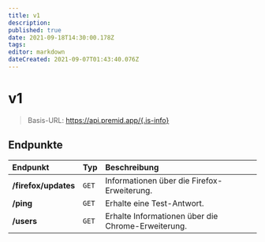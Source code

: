 ```yaml
---
title: v1
description: 
published: true
date: 2021-09-18T14:30:00.178Z
tags: 
editor: markdown
dateCreated: 2021-09-07T01:43:40.076Z
---
```


# v1

> Basis-URL: https://api.premid.app/{.is-info}


## Endpunkte

<table>
  <thead>
    <tr>
      <th style="text-align:left">Endpunkt</th>
      <th style="text-align:left">Typ</th>
      <th style="text-align:left">Beschreibung</th>
    </tr>
  </thead>
  <tbody>
    <tr>
      <td style="text-align:left"><b>/firefox/updates</b>
      </td>
      <td style="text-align:left"><code>GET</code></td>
      <td style="text-align:left">Informationen über die Firefox-Erweiterung.</td>
    </tr>
    <tr>
      <td style="text-align:left"><b>/ping</b>
      </td>
      <td style="text-align:left"><code>GET</code></td>
      <td style="text-align:left">Erhalte eine Test-Antwort.</td>
    </tr>
    <tr>
      <td style="text-align:left"><b>/users</b>
      </td>
      <td style="text-align:left"><code>GET</code></td>
      <td style="text-align:left">Erhalte Informationen über die Chrome-Erweiterung.</td>
    </tr>
  </tbody>
</table>

